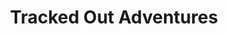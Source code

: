 ---
title: "Tracked Out Adventures"
url: /saratoga-springs/tracked-out-adventures/
shop: motorcycle
---